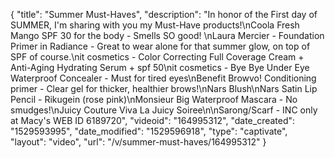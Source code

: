{
    "title": "Summer Must-Haves",
    "description": "In honor of the First day of SUMMER, I'm sharing with you my Must-Have products!\nCoola Fresh Mango SPF 30 for the body - Smells SO good! \nLaura Mercier - Foundation Primer in Radiance - Great to wear alone for that summer glow, on top of SPF of course.\nit cosmetics - Color Correcting Full Coverage Cream + Anti-Aging Hydrating Serum + spf 50\nit cosmetics - Bye Bye Under Eye Waterproof Concealer - Must for tired eyes\nBenefit Browvo! Conditioning primer - Clear gel for thicker, healthier brows!\nNars Blush\nNars Satin Lip Pencil - Rikugein (rose pink)\nMonsieur  Big Waterproof Mascara - No smudges!\nJuicy Couture Viva La Juicy Soiree\n\nSarong\/Scarf - INC only at Macy's WEB ID 6189720",
    "videoid": "164995312",
    "date_created": "1529593995",
    "date_modified": "1529596918",
    "type": "captivate",
    "layout": "video",
    "url": "\/v\/summer-must-haves\/164995312"
}